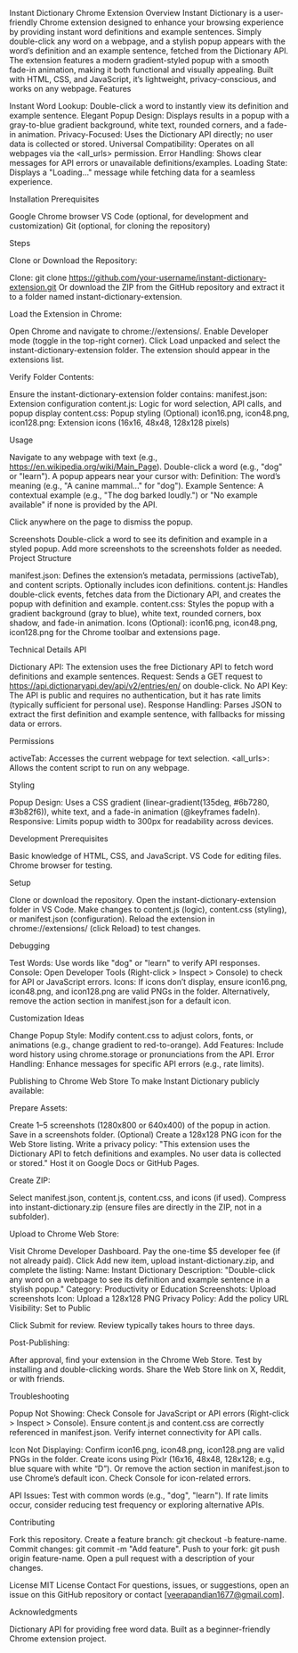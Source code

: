 Instant Dictionary Chrome Extension
Overview
Instant Dictionary is a user-friendly Chrome extension designed to enhance your browsing experience by providing instant word definitions and example sentences. Simply double-click any word on a webpage, and a stylish popup appears with the word’s definition and an example sentence, fetched from the Dictionary API. The extension features a modern gradient-styled popup with a smooth fade-in animation, making it both functional and visually appealing. Built with HTML, CSS, and JavaScript, it’s lightweight, privacy-conscious, and works on any webpage.
Features

Instant Word Lookup: Double-click a word to instantly view its definition and example sentence.
Elegant Popup Design: Displays results in a popup with a gray-to-blue gradient background, white text, rounded corners, and a fade-in animation.
Privacy-Focused: Uses the Dictionary API directly; no user data is collected or stored.
Universal Compatibility: Operates on all webpages via the <all_urls> permission.
Error Handling: Shows clear messages for API errors or unavailable definitions/examples.
Loading State: Displays a "Loading..." message while fetching data for a seamless experience.

Installation
Prerequisites

Google Chrome browser
VS Code (optional, for development and customization)
Git (optional, for cloning the repository)

Steps

Clone or Download the Repository:

Clone: git clone https://github.com/your-username/instant-dictionary-extension.git
Or download the ZIP from the GitHub repository and extract it to a folder named instant-dictionary-extension.


Load the Extension in Chrome:

Open Chrome and navigate to chrome://extensions/.
Enable Developer mode (toggle in the top-right corner).
Click Load unpacked and select the instant-dictionary-extension folder.
The extension should appear in the extensions list.


Verify Folder Contents:

Ensure the instant-dictionary-extension folder contains:
manifest.json: Extension configuration
content.js: Logic for word selection, API calls, and popup display
content.css: Popup styling
(Optional) icon16.png, icon48.png, icon128.png: Extension icons (16x16, 48x48, 128x128 pixels)





Usage

Navigate to any webpage with text (e.g., https://en.wikipedia.org/wiki/Main_Page).
Double-click a word (e.g., "dog" or "learn").
A popup appears near your cursor with:
Definition: The word’s meaning (e.g., "A canine mammal..." for "dog").
Example Sentence: A contextual example (e.g., "The dog barked loudly.") or "No example available" if none is provided by the API.


Click anywhere on the page to dismiss the popup.

Screenshots
Double-click a word to see its definition and example in a styled popup. Add more screenshots to the screenshots folder as needed.
Project Structure

manifest.json: Defines the extension’s metadata, permissions (activeTab), and content scripts. Optionally includes icon definitions.
content.js: Handles double-click events, fetches data from the Dictionary API, and creates the popup with definition and example.
content.css: Styles the popup with a gradient background (gray to blue), white text, rounded corners, box shadow, and fade-in animation.
Icons (Optional): icon16.png, icon48.png, icon128.png for the Chrome toolbar and extensions page.

Technical Details
API

Dictionary API: The extension uses the free Dictionary API to fetch word definitions and example sentences.
Request: Sends a GET request to https://api.dictionaryapi.dev/api/v2/entries/en/<word> on double-click.
No API Key: The API is public and requires no authentication, but it has rate limits (typically sufficient for personal use).
Response Handling: Parses JSON to extract the first definition and example sentence, with fallbacks for missing data or errors.

Permissions

activeTab: Accesses the current webpage for text selection.
<all_urls>: Allows the content script to run on any webpage.

Styling

Popup Design: Uses a CSS gradient (linear-gradient(135deg, #6b7280, #3b82f6)), white text, and a fade-in animation (@keyframes fadeIn).
Responsive: Limits popup width to 300px for readability across devices.

Development
Prerequisites

Basic knowledge of HTML, CSS, and JavaScript.
VS Code for editing files.
Chrome browser for testing.

Setup

Clone or download the repository.
Open the instant-dictionary-extension folder in VS Code.
Make changes to content.js (logic), content.css (styling), or manifest.json (configuration).
Reload the extension in chrome://extensions/ (click Reload) to test changes.

Debugging

Test Words: Use words like "dog" or "learn" to verify API responses.
Console: Open Developer Tools (Right-click > Inspect > Console) to check for API or JavaScript errors.
Icons: If icons don’t display, ensure icon16.png, icon48.png, and icon128.png are valid PNGs in the folder. Alternatively, remove the action section in manifest.json for a default icon.

Customization Ideas

Change Popup Style: Modify content.css to adjust colors, fonts, or animations (e.g., change gradient to red-to-orange).
Add Features: Include word history using chrome.storage or pronunciations from the API.
Error Handling: Enhance messages for specific API errors (e.g., rate limits).

Publishing to Chrome Web Store
To make Instant Dictionary publicly available:

Prepare Assets:

Create 1–5 screenshots (1280x800 or 640x400) of the popup in action. Save in a screenshots folder.
(Optional) Create a 128x128 PNG icon for the Web Store listing.
Write a privacy policy: "This extension uses the Dictionary API to fetch definitions and examples. No user data is collected or stored." Host it on Google Docs or GitHub Pages.


Create ZIP:

Select manifest.json, content.js, content.css, and icons (if used).
Compress into instant-dictionary.zip (ensure files are directly in the ZIP, not in a subfolder).


Upload to Chrome Web Store:

Visit Chrome Developer Dashboard.
Pay the one-time $5 developer fee (if not already paid).
Click Add new item, upload instant-dictionary.zip, and complete the listing:
Name: Instant Dictionary
Description: "Double-click any word on a webpage to see its definition and example sentence in a stylish popup."
Category: Productivity or Education
Screenshots: Upload screenshots
Icon: Upload a 128x128 PNG
Privacy Policy: Add the policy URL
Visibility: Set to Public


Click Submit for review. Review typically takes hours to three days.


Post-Publishing:

After approval, find your extension in the Chrome Web Store.
Test by installing and double-clicking words.
Share the Web Store link on X, Reddit, or with friends.



Troubleshooting

Popup Not Showing:
Check Console for JavaScript or API errors (Right-click > Inspect > Console).
Ensure content.js and content.css are correctly referenced in manifest.json.
Verify internet connectivity for API calls.


Icon Not Displaying:
Confirm icon16.png, icon48.png, icon128.png are valid PNGs in the folder.
Create icons using Pixlr (16x16, 48x48, 128x128; e.g., blue square with white “D”).
Or remove the action section in manifest.json to use Chrome’s default icon.
Check Console for icon-related errors.


API Issues:
Test with common words (e.g., "dog", "learn").
If rate limits occur, consider reducing test frequency or exploring alternative APIs.



Contributing

Fork this repository.
Create a feature branch: git checkout -b feature-name.
Commit changes: git commit -m "Add feature".
Push to your fork: git push origin feature-name.
Open a pull request with a description of your changes.

License
MIT License
Contact
For questions, issues, or suggestions, open an issue on this GitHub repository or contact [veerapandian1677@gmail.com].



Acknowledgments

Dictionary API for providing free word data.
Built as a beginner-friendly Chrome extension project.
